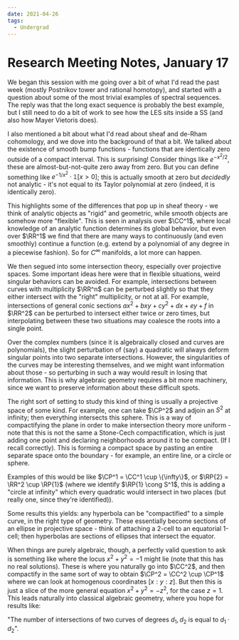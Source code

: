 ```yaml
---
date: 2021-04-26
tags: 
  - Undergrad
---
```



# Research Meeting Notes, January 17

We began this session with me going over a bit of what I'd read the past week (mostly Postnikov tower and rational homotopy), and started with a question about some of the most trivial examples of spectral sequences. The reply was that the long exact sequence is probably the best example, but I still need to do a bit of work to see how the LES sits inside a SS (and also how Mayer Vietoris does).

I also mentioned a bit about what I'd read about sheaf and de-Rham cohomology, and we dove into the background of that a bit. We talked about the existence of smooth bump functions - functions that are identically zero outside of a compact interval. This is surprising! Consider things like $e^{-x^2/2}$, these are almost-but-not-quite zero away from zero. But you can define something like $e^{-1/x^2}\cdot\mathbb{1}[x > 0]$; this is actually smooth at zero but *decidedly* not analytic - it's not equal to its Taylor polynomial at zero (indeed, it is identically zero).

This highlights some of the differences that pop up in sheaf theory - we think of analytic objects as "rigid" and geometric, while smooth objects are somehow more "flexible". This is seen in analysis over $\CC^1$, where local knowledge of an analytic function determines its global behavior, but even over $\RR^1$ we find that there are many ways to continuously (and even smoothly) continue a function (e.g. extend by a polynomial of any degree in a piecewise fashion). So for $C^\infty$ manifolds, a lot more can happen.

We then segued into some intersection theory, especially over projective spaces. Some important ideas here were that in flexible situations, weird singular behaviors can be avoided. For example, intersections between curves with multiplicity $\RR^n$ can be perturbed slightly so that they either intersect with the "right" multiplicity, or not at all. For example, intersections of general conic sections $ax^2 + bxy + cy^2 + dx + ey + f$ in $\RR^2$ can be perturbed to intersect either twice or zero times, but interpolating between these two situations may coalesce the roots into a single point.

Over the complex numbers (since it is algebraically closed and curves are polynomials), the slight perturbation of (say) a quadratic will always deform singular points into two separate intersections. However, the singularities of the curves may be interesting themselves, and we might want information about those - so perturbing in such a way would result in losing that information. This is why algebraic geometry requires a bit more machinery, since we want to preserve information about these difficult spots.

The right sort of setting to study this kind of thing is usually a projective space of some kind. For example, one can take $\CP^2$ and adjoin an $S^2$ at infinity; then everything intersects this sphere. This is a way of compactifying the plane in order to make intersection theory more uniform - note that this is not the same a Stone-Cech compactification, which is just adding one point and declaring neighborhoods around it to be compact. (If I recall correctly). This is forming a compact space by pasting an entire separate space onto the boundary - for example, an entire line, or a circle or sphere.

Examples of this would be like $\CP^1 = \CC^1 \cup \{\infty\}$, or $\RP{2} = \RR^2 \cup \RP{1}$ (where we identify $\RP{1} \cong S^1$, this is adding a "circle at infinity" which every quadratic would intersect in two places (but really one, since they're identified)).

Some results this yields: any hyperbola can be "compactified" to a simple curve, in the right type of geometry. These essentially become sections of an ellipse in projective space - think of attaching a 2-cell to an equatorial 1-cell; then hyperbolas are sections of ellipses that intersect the equator.

When things are purely algebraic, though, a perfectly valid question to ask is something like where the locus $x^2 + y^2 = -1$ might lie (note that this has no real solutions). These is where you naturally go into $\CC^2$, and then compactify in the same sort of way to obtain $\CP^2 = \CC^2 \cup \CP^1$ where we can look at homogenous coordinates $[x:y:z]$. But then this is just a slice of the more general equation $x^2 + y^2 = -z^2$, for the case $z=1$. This leads naturally into classical algebraic geometry, where you hope for results like:

"The number of intersections of two curves of degrees $d_1, d_2$ is equal to $d_1\cdot d_2$".
